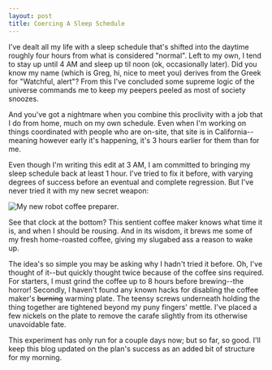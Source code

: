 ```yaml
---
layout: post
title: Coercing A Sleep Schedule
---
```



I've dealt all my life with a sleep schedule that's shifted into the daytime roughly four hours from what is considered "normal". Left to my own, I tend to stay up until 4 AM and sleep up til noon (ok, occasionally later). Did you know my name (which is Greg, hi, nice to meet you) derives from the Greek for "Watchful, alert"? From this I've concluded some supreme logic of the universe commands me to keep my peepers peeled as most of society snoozes.

And you've got a nightmare when you combine this proclivity with a job that I do from home, much on my own schedule. Even when I'm working on things coordinated with people who are on-site, that site is in California--meaning however early it's happening, it's 3 hours earlier for them than for me.

Even though I'm writing this edit at 3 AM, I am committed to bringing my sleep schedule back at least 1 hour. I've tried to fix it before, with varying degrees of success before an eventual and complete regression. But I've never tried it with my new secret weapon:

![My new robot coffee preparer.](http://demandware.edgesuite.net/aamb_prd/on/demandware.static/Sites-mr-coffee-Site/Sites-master-catalog/default/v1408966328663/images/highres/DRX5-NP-1.jpg)

See that clock at the bottom? This sentient coffee maker knows what time it is, and when I should be rousing. And in its wisdom, it brews me some of my fresh home-roasted coffee, giving my slugabed ass a reason to wake up.

The idea's so simple you may be asking why I hadn't tried it before. Oh, I've thought of it--but quickly thought twice because of the coffee sins required. For starters, I must grind the coffee up to 8 hours before brewing--the horror! Secondly, I haven't found any known hacks for disabling the coffee maker's <del>burning</del> warming plate. The teensy screws underneath holding the thing together are tightened beyond my puny fingers' 
mettle. I've placed a few nickels on the plate to remove the carafe slightly from its otherwise unavoidable fate.

This experiment has only run for a couple days now; but so far, so good. I'll keep this blog updated on the plan's success as an added bit of structure for my morning.